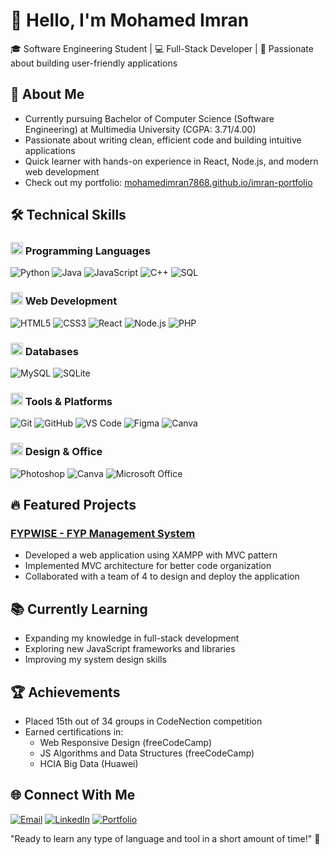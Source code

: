 # 👋 Hello, I'm Mohamed Imran

🎓 Software Engineering Student | 💻 Full-Stack Developer | 🚀 Passionate about building user-friendly applications

## 📌 About Me
- Currently pursuing Bachelor of Computer Science (Software Engineering) at Multimedia University (CGPA: 3.71/4.00)
- Passionate about writing clean, efficient code and building intuitive applications
- Quick learner with hands-on experience in React, Node.js, and modern web development
- Check out my portfolio: [mohamedimran7868.github.io/imran-portfolio](https://mohamedimran7868.github.io/imran-portfolio/#/)

## 🛠️ Technical Skills

### <img src="https://cdn-icons-png.flaticon.com/512/1005/1005141.png" width="20"> Programming Languages
![Python](https://img.shields.io/badge/Python-Excellent-3776AB?logo=python&logoColor=white)
![Java](https://img.shields.io/badge/Java-Intermediate-007396?logo=java&logoColor=white)
![JavaScript](https://img.shields.io/badge/JavaScript-Intermediate-F7DF1E?logo=javascript&logoColor=black)
![C++](https://img.shields.io/badge/C++-Intermediate-00599C?logo=c%2B%2B&logoColor=white)
![SQL](https://img.shields.io/badge/SQL-Intermediate-4479A1?logo=postgresql&logoColor=white)

### <img src="https://cdn-icons-png.flaticon.com/512/2282/2282188.png" width="20"> Web Development
![HTML5](https://img.shields.io/badge/HTML5-Excellent-E34F26?logo=html5&logoColor=white)
![CSS3](https://img.shields.io/badge/CSS3-Excellent-1572B6?logo=css3&logoColor=white)
![React](https://img.shields.io/badge/React-Intermediate-61DAFB?logo=react&logoColor=black)
![Node.js](https://img.shields.io/badge/Node.js-Intermediate-339933?logo=node.js&logoColor=white)
![PHP](https://img.shields.io/badge/PHP-Excellent-777BB4?logo=php&logoColor=white)

### <img src="https://cdn-icons-png.flaticon.com/512/4492/4492311.png" width="20"> Databases
![MySQL](https://img.shields.io/badge/MySQL-Intermediate-4479A1?logo=mysql&logoColor=white)
![SQLite](https://img.shields.io/badge/SQLite-Beginner-003B57?logo=sqlite&logoColor=white)

### <img src="https://cdn-icons-png.flaticon.com/512/1055/1055687.png" width="20"> Tools & Platforms
![Git](https://img.shields.io/badge/Git-Intermediate-F05032?logo=git&logoColor=white)
![GitHub](https://img.shields.io/badge/GitHub-Intermediate-181717?logo=github&logoColor=white)
![VS Code](https://img.shields.io/badge/VS_Code-Excellent-007ACC?logo=visual-studio-code&logoColor=white)
![Figma](https://img.shields.io/badge/Figma-Beginner-F24E1E?logo=figma&logoColor=white)
![Canva](https://img.shields.io/badge/Canva-Intermediate-F24E1E?logo=canva&logoColor=white)

### <img src="https://cdn-icons-png.flaticon.com/512/732/732220.png" width="20"> Design & Office
![Photoshop](https://img.shields.io/badge/Photoshop-Excellent-31A8FF?logo=adobe-photoshop&logoColor=white)
![Canva](https://img.shields.io/badge/Canva-Excellent-00C4CC?logo=canva&logoColor=white)
![Microsoft Office](https://img.shields.io/badge/Microsoft_Office-Excellent-D83B01?logo=microsoft-office&logoColor=white)

## 🔥 Featured Projects
### [FYPWISE - FYP Management System](https://github.com/yourusername/FYPWISE)
- Developed a web application using XAMPP with MVC pattern
- Implemented MVC architecture for better code organization
- Collaborated with a team of 4 to design and deploy the application

## 📚 Currently Learning
- Expanding my knowledge in full-stack development
- Exploring new JavaScript frameworks and libraries
- Improving my system design skills

## 🏆 Achievements
- Placed 15th out of 34 groups in CodeNection competition
- Earned certifications in:
  - Web Responsive Design (freeCodeCamp)
  - JS Algorithms and Data Structures (freeCodeCamp)
  - HCIA Big Data (Huawei)

## 🌐 Connect With Me
[![Email](https://img.shields.io/badge/-imranwork7868@gmail.com-D14836?style=flat&logo=gmail&logoColor=white)](mailto:imranwork7868@gmail.com)
[![LinkedIn](https://img.shields.io/badge/-LinkedIn-0077B5?style=flat&logo=linkedin&logoColor=white)](your-linkedin-url)
[![Portfolio](https://img.shields.io/badge/-Portfolio-000000?style=flat&logo=react&logoColor=white)](https://mohamedimran7868.github.io/imran-portfolio/#/)

"Ready to learn any type of language and tool in a short amount of time!" 💪
